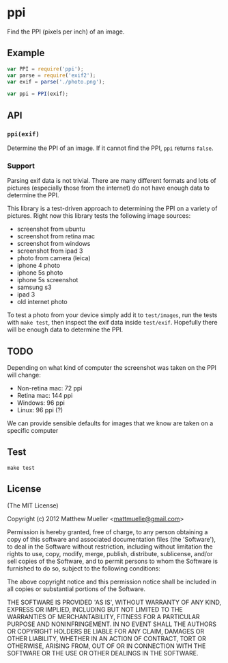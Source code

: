 
# ppi

  Find the PPI (pixels per inch) of an image.

## Example

```js
var PPI = require('ppi');
var parse = require('exif2');
var exif = parse('./photo.png');

var ppi = PPI(exif);
```

## API

### `ppi(exif)`

Determine the PPI of an image. If it cannot find the PPI, `ppi` returns `false`.

### Support

Parsing exif data is not trivial. There are many different formats and lots of pictures (especially those from the internet) do not have enough data to determine the PPI.

This library is a test-driven approach to determining the PPI on a variety of pictures. Right now this library tests the following image sources:

- screenshot from ubuntu
- screenshot from retina mac
- screenshot from windows
- screenshot from ipad 3
- photo from camera (leica)
- iphone 4 photo
- iphone 5s photo
- iphone 5s screenshot
- samsung s3
- ipad 3
- old internet photo

To test a photo from your device simply add it to `test/images`, run the tests with `make test`, then inspect the exif data inside `test/exif`. Hopefully there will be enough data to determine the PPI.

## TODO

Depending on what kind of computer the screenshot was taken on the PPI will change:

- Non-retina mac: 72 ppi
- Retina mac: 144 ppi
- Windows: 96 ppi
- Linux: 96 ppi (?)

We can provide sensible defaults for images that we know are taken on a specific computer

## Test

    make test

## License

(The MIT License)

Copyright (c) 2012 Matthew Mueller &lt;mattmuelle@gmail.com&gt;

Permission is hereby granted, free of charge, to any person obtaining
a copy of this software and associated documentation files (the
'Software'), to deal in the Software without restriction, including
without limitation the rights to use, copy, modify, merge, publish,
distribute, sublicense, and/or sell copies of the Software, and to
permit persons to whom the Software is furnished to do so, subject to
the following conditions:

The above copyright notice and this permission notice shall be
included in all copies or substantial portions of the Software.

THE SOFTWARE IS PROVIDED 'AS IS', WITHOUT WARRANTY OF ANY KIND,
EXPRESS OR IMPLIED, INCLUDING BUT NOT LIMITED TO THE WARRANTIES OF
MERCHANTABILITY, FITNESS FOR A PARTICULAR PURPOSE AND NONINFRINGEMENT.
IN NO EVENT SHALL THE AUTHORS OR COPYRIGHT HOLDERS BE LIABLE FOR ANY
CLAIM, DAMAGES OR OTHER LIABILITY, WHETHER IN AN ACTION OF CONTRACT,
TORT OR OTHERWISE, ARISING FROM, OUT OF OR IN CONNECTION WITH THE
SOFTWARE OR THE USE OR OTHER DEALINGS IN THE SOFTWARE.
